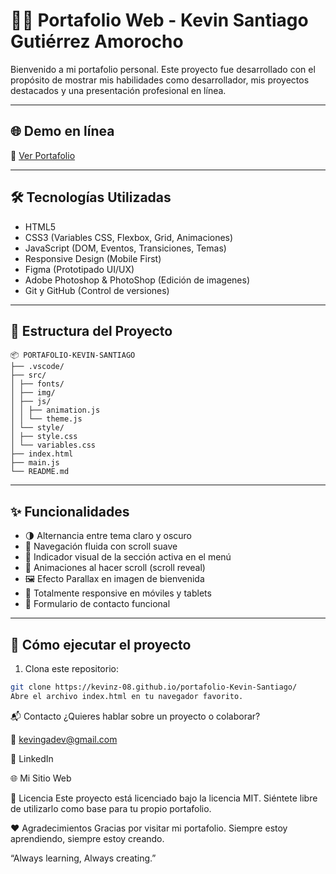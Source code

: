 # 🧑‍💻 Portafolio Web - Kevin Santiago Gutiérrez Amorocho

Bienvenido a mi portafolio personal. Este proyecto fue desarrollado con el propósito de mostrar mis habilidades como desarrollador, mis proyectos destacados y una presentación profesional en línea.

---

## 🌐 Demo en línea

🔗 [Ver Portafolio](https://kevinz-08.github.io/portafolio-Kevin-Santiago/)

---

## 🛠 Tecnologías Utilizadas

- HTML5
- CSS3 (Variables CSS, Flexbox, Grid, Animaciones)
- JavaScript (DOM, Eventos, Transiciones, Temas)
- Responsive Design (Mobile First)
- Figma (Prototipado UI/UX)
- Adobe Photoshop & PhotoShop (Edición de imagenes)
- Git y GitHub (Control de versiones)

---

## 📁 Estructura del Proyecto
```
📦 PORTAFOLIO-KEVIN-SANTIAGO
├── .vscode/
├── src/
│ ├── fonts/
│ ├── img/
│ ├── js/
│ │ ├── animation.js
│ │ └── theme.js
│ └── style/
│ ├── style.css
│ └── variables.css
├── index.html
├── main.js
└── README.md
```
---

## ✨ Funcionalidades

- 🌗 Alternancia entre tema claro y oscuro
- 🎯 Navegación fluida con scroll suave
- 📍 Indicador visual de la sección activa en el menú
- 🎨 Animaciones al hacer scroll (scroll reveal)
- 🖼️ Efecto Parallax en imagen de bienvenida
- 📱 Totalmente responsive en móviles y tablets
- 🧾 Formulario de contacto funcional

---

## 🚀 Cómo ejecutar el proyecto

1. Clona este repositorio:

```bash
git clone https://kevinz-08.github.io/portafolio-Kevin-Santiago/
Abre el archivo index.html en tu navegador favorito.
```
📬 Contacto
¿Quieres hablar sobre un proyecto o colaborar?

📧 kevingadev@gmail.com

💼 LinkedIn

🌐 Mi Sitio Web

📝 Licencia
Este proyecto está licenciado bajo la licencia MIT. Siéntete libre de utilizarlo como base para tu propio portafolio.

❤️ Agradecimientos
Gracias por visitar mi portafolio. Siempre estoy aprendiendo, siempre estoy creando.

“Always learning, Always creating.”
